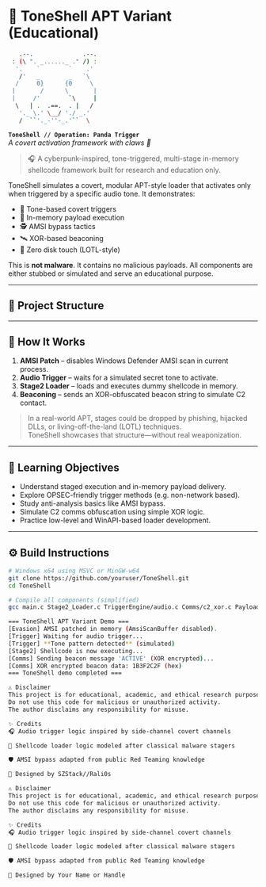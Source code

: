 # 🐼 ToneShell APT Variant (Educational)
```bash
   .--.              .--.
 : (\ ". _......_ ." /) :
  '.    `        `    .'
   /'   _        _   `\
  /     0}      {0     \
 |       /      \       |
 |     /'        `\     |
  \   | .  .==.  . |   /
   '._ \.' \__/ './ _.'
   /  ``'._-''-_.'``  \
```
**`ToneShell // Operation: Panda Trigger`**  
*A covert activation framework with claws 🐾*


> 🎧 A cyberpunk-inspired, tone-triggered, multi-stage in-memory shellcode framework built for research and education only.

ToneShell simulates a covert, modular APT-style loader that activates only when triggered by a specific audio tone. It demonstrates:
- 🎵 Tone-based covert triggers
- 🧠 In-memory payload execution
- 🕵️ AMSI bypass tactics
- 🛰️ XOR-based beaconing
- 🚫 Zero disk touch (LOTL-style)

This is **not malware**. It contains no malicious payloads. All components are either stubbed or simulated and serve an educational purpose.

---

## 📂 Project Structure


---

## 🚀 How It Works

1. **AMSI Patch** – disables Windows Defender AMSI scan in current process.
2. **Audio Trigger** – waits for a simulated secret tone to activate.
3. **Stage2 Loader** – loads and executes dummy shellcode in memory.
4. **Beaconing** – sends an XOR-obfuscated beacon string to simulate C2 contact.

> In a real-world APT, stages could be dropped by phishing, hijacked DLLs, or living-off-the-land (LOTL) techniques.  
> ToneShell showcases that structure—without real weaponization.

---

## 🧠 Learning Objectives

- Understand staged execution and in-memory payload delivery.
- Explore OPSEC-friendly trigger methods (e.g. non-network based).
- Study anti-analysis basics like AMSI bypass.
- Simulate C2 comms obfuscation using simple XOR logic.
- Practice low-level and WinAPI-based loader development.

---

## ⚙️ Build Instructions

```bash
# Windows x64 using MSVC or MinGW-w64
git clone https://github.com/youruser/ToneShell.git
cd ToneShell

# Compile all components (simplified)
gcc main.c Stage2_Loader.c TriggerEngine/audio.c Comms/c2_xor.c Payloads/dummy_payload.c -o toneshell.exe

=== ToneShell APT Variant Demo ===
[Evasion] AMSI patched in memory (AmsiScanBuffer disabled).
[Trigger] Waiting for audio trigger...
[Trigger] **Tone pattern detected** (simulated)
[Stage2] Shellcode is now executing...
[Comms] Sending beacon message 'ACTIVE' (XOR encrypted)...
[Comms] XOR encrypted beacon data: 1B3F2C2F (hex)
=== ToneShell demo completed ===

⚠️ Disclaimer
This project is for educational, academic, and ethical research purposes only.
Do not use this code for malicious or unauthorized activity.
The author disclaims any responsibility for misuse.

✨ Credits
🎧 Audio trigger logic inspired by side-channel covert channels

🧵 Shellcode loader logic modeled after classical malware stagers

🛡️ AMSI bypass adapted from public Red Teaming knowledge

🧠 Designed by SZStack//Rali0s

⚠️ Disclaimer
This project is for educational, academic, and ethical research purposes only.
Do not use this code for malicious or unauthorized activity.
The author disclaims any responsibility for misuse.

✨ Credits
🎧 Audio trigger logic inspired by side-channel covert channels

🧵 Shellcode loader logic modeled after classical malware stagers

🛡️ AMSI bypass adapted from public Red Teaming knowledge

🧠 Designed by Your Name or Handle